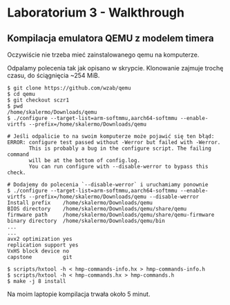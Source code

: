 # Laboratorium 3 - Walkthrough

## Kompilacja emulatora QEMU z modelem timera

Oczywiście nie trzeba mieć zainstalowanego qemu na komputerze.

Odpalamy polecenia tak jak opisano w skrypcie.
Klonowanie zajmuje trochę czasu, do ściągnięcia ~254 MiB.

```console
$ git clone https://github.com/wzab/qemu
$ cd qemu
$ git checkout sczr1
$ pwd
/home/skalermo/Downloads/qemu
$ ./configure --target-list=arm-softmmu,aarch64-softmmu --enable-virtfs --prefix=/home/skalermo/Downloads/qemu

# Jeśli odpalicie to na swoim komputerze może pojawić się ten błąd:
ERROR: configure test passed without -Werror but failed with -Werror.
       This is probably a bug in the configure script. The failing command
       will be at the bottom of config.log.
       You can run configure with --disable-werror to bypass this check.
       
# Dodajemy do polecenia `--disable-werror` i uruchamiamy ponownie
$ ./configure --target-list=arm-softmmu,aarch64-softmmu --enable-virtfs --prefix=/home/skalermo/Downloads/qemu --disable-werror
Install prefix    /home/skalermo/Downloads/qemu
BIOS directory    /home/skalermo/Downloads/qemu/share/qemu
firmware path     /home/skalermo/Downloads/qemu/share/qemu-firmware
binary directory  /home/skalermo/Downloads/qemu/bin
...
...
avx2 optimization yes
replication support yes
VxHS block device no
capstone          git

$ scripts/hxtool -h < hmp-commands-info.hx > hmp-commands-info.h
$ scripts/hxtool -h < hmp-commands.hx > hmp-commands.h
$ make -j 8 install 
```

Na moim laptopie kompilacja trwała około 5 minut.


